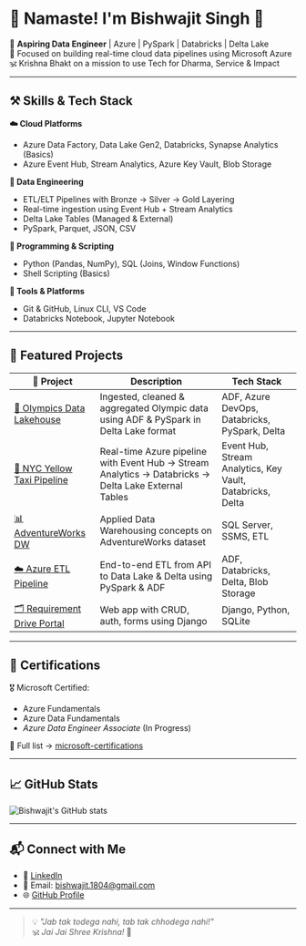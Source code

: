 # 🙏 Namaste! I'm Bishwajit Singh 👋  
🚀 **Aspiring Data Engineer** | Azure | PySpark | Databricks | Delta Lake  
🌱 Focused on building real-time cloud data pipelines using Microsoft Azure  
🕉️ Krishna Bhakt on a mission to use Tech for Dharma, Service & Impact

---

## ⚒️ Skills & Tech Stack

**☁️ Cloud Platforms**  
- Azure Data Factory, Data Lake Gen2, Databricks, Synapse Analytics (Basics)  
- Azure Event Hub, Stream Analytics, Azure Key Vault, Blob Storage

**💾 Data Engineering**  
- ETL/ELT Pipelines with Bronze → Silver → Gold Layering  
- Real-time ingestion using Event Hub + Stream Analytics  
- Delta Lake Tables (Managed & External)  
- PySpark, Parquet, JSON, CSV

**🧠 Programming & Scripting**  
- Python (Pandas, NumPy), SQL (Joins, Window Functions)  
- Shell Scripting (Basics)

**🔧 Tools & Platforms**  
- Git & GitHub, Linux CLI, VS Code  
- Databricks Notebook, Jupyter Notebook

---

## 💼 Featured Projects

| 🔗 Project | Description | Tech Stack |
|-----------|-------------|------------|
| [🏅 Olympics Data Lakehouse](https://github.com/...) | Ingested, cleaned & aggregated Olympic data using ADF & PySpark in Delta Lake format | ADF, Azure DevOps, Databricks, PySpark, Delta |
| [🚖 NYC Yellow Taxi Pipeline](https://github.com/...) | Real-time Azure pipeline with Event Hub → Stream Analytics → Databricks → Delta Lake External Tables | Event Hub, Stream Analytics, Key Vault, Databricks, Delta |
| [📊 AdventureWorks DW](https://github.com/...) | Applied Data Warehousing concepts on AdventureWorks dataset | SQL Server, SSMS, ETL |
| [☁️ Azure ETL Pipeline](https://github.com/...) | End-to-end ETL from API to Data Lake & Delta using PySpark & ADF | ADF, Databricks, Delta, Blob Storage |
| [🗂️ Requirement Drive Portal](https://github.com/bishwajitSingh123/requirement-drive-portal) | Web app with CRUD, auth, forms using Django | Django, Python, SQLite

---

## 📜 Certifications

🎖️ Microsoft Certified:  
- Azure Fundamentals  
- Azure Data Fundamentals  
- *Azure Data Engineer Associate* (In Progress)  

📁 Full list → [microsoft-certifications](https://github.com/...)

---

## 📈 GitHub Stats

![Bishwajit's GitHub stats](https://github-readme-stats.vercel.app/api?username=bishwajitSingh123&show_icons=true&theme=radical)

---

## 📬 Connect with Me

- 💼 [LinkedIn](https://linkedin.com/in/bishwajitsingh)  
- 📧 Email: bishwajit.1804@gmail.com  
- 🌐 [GitHub Profile](https://github.com/bishwajitSingh123)

---

> 💡 *"Jab tak todega nahi, tab tak chhodega nahi!"*  
> 🕉️ *Jai Jai Shree Krishna!* 🙏
